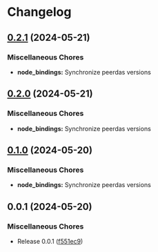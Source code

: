 # Changelog

## [0.2.1](https://github.com/crate-crypto/peerdas-kzg/compare/node_bindings-v0.2.0...node_bindings-v0.2.1) (2024-05-21)


### Miscellaneous Chores

* **node_bindings:** Synchronize peerdas versions

## [0.2.0](https://github.com/crate-crypto/peerdas-kzg/compare/node_bindings-v0.1.0...node_bindings-v0.2.0) (2024-05-21)


### Miscellaneous Chores

* **node_bindings:** Synchronize peerdas versions

## [0.1.0](https://github.com/crate-crypto/peerdas-kzg/compare/node_bindings-v0.0.1...node_bindings-v0.1.0) (2024-05-20)


### Miscellaneous Chores

* **node_bindings:** Synchronize peerdas versions

## 0.0.1 (2024-05-20)


### Miscellaneous Chores

* Release 0.0.1 ([f551ec9](https://github.com/crate-crypto/peerdas-kzg/commit/f551ec9f7c045dfa06024ee223067d3cc05ec169))
